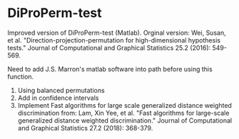 # DiProPerm-test
Improved version of DiProPerm-test (Matlab). Orginal version: Wei, Susan, et al. "Direction-projection-permutation for high-dimensional hypothesis tests." Journal of Computational and Graphical Statistics 25.2 (2016): 549-569.

Need to add J.S. Marron's matlab software into path before using this function. 

1. Using balanced permutations
2. Add in confidence intervals
3. Implement Fast algorithms for large scale generalized distance weighted discrimination from:
Lam, Xin Yee, et al. "Fast algorithms for large-scale generalized distance weighted discrimination." Journal of Computational and Graphical Statistics 27.2 (2018): 368-379.
